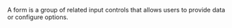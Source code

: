 A form is a group of related input controls that allows users to provide data or configure options. 